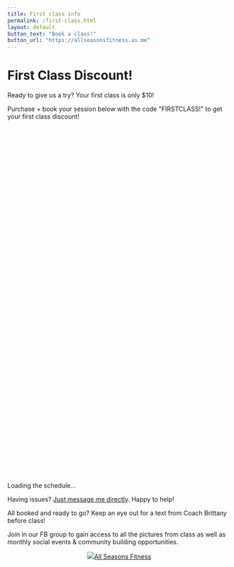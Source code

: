 ```yaml
---
title: First class info
permalink: /first-class.html
layout: default
button_text: "Book a class!"
button_url: "https://allseasonsfitness.as.me"
---
```


# First Class Discount!

Ready to give us a try? Your first class is only $10!

Purchase + book your session below with the code "FIRSTCLASS!" to get your first class discount!

<div id="acuity-schedule-container">
    <iframe class="acuity-iframe" src="" width="100%" height="800" frameBorder="0" allow="payment"></iframe>
    <div id="loading-indicator">Loading the schedule...</div>
    <script src="https://embed.acuityscheduling.com/js/embed.js" type="text/javascript"></script>
    <script>
        const iframeEle = document.getElementsByClassName('acuity-iframe')[0];
        const loadingEle = document.getElementById('loading-indicator');
        iframeEle.addEventListener('load', function() {
            loadingEle.style.display = 'none';
        });
        iframeEle.src = "https://allseasonsfitness.as.me/schedule/d78d06ae/appointment/75677355/calendar/any?certificate=FIRSTCLASS!";
    </script>
</div>

Having issues? [Just message me directly](index.html#contact). Happy to help!

All booked and ready to go? Keep an eye out for a text from Coach Brittany before class!

Join in our FB group to gain access to all the pictures from class as well as monthly social events & community building opportunities.

<div style="text-align: center;"><a href="https://www.facebook.com/groups/721088668952518/?ref=share&mibextid=NSMWBT" class="btn section-btn" target="_blank" rel="noopener noreferrer"><img src="assets/images/facebook_black.png"/>All Seasons Fitness</a></div>
